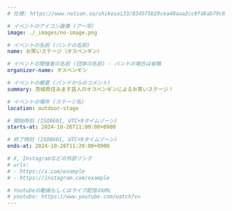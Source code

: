 ```yaml
---
# 仕様: https://www.notion.so/shikosai33/8345f5b29cea40aaa2cc9fd6ab79c6a6?pvs=4#9ae1134163bc41fca64fb5161acf4e19

# イベントのアイコン画像 (アー写)
image: ./_images/no-image.png

# イベントの名前 (バンドの名前)
name: お笑いステージ（オスペンギン）

# イベントの開催者の名前 (団体の名前) - バンドの場合は省略
organizer-name: オスペンギン

# イベントの概要 (バンドからのコメント)
summary: 茨城県住みます芸人のオスペンギンによるお笑いステージ！

# イベントの場所 (ステージ名)
location: outdoor-stage

# 開始時刻 (ISO8601, UTC+9タイムゾーン)
starts-at: 2024-10-26T11:00:00+0900

# 終了時刻 (ISO8601, UTC+9タイムゾーン)
ends-at: 2024-10-26T11:20:00+0900

# X, Instagramなどの外部リンク
# urls:
# - https://x.com/example
# - https://instagram.com/example

# Youtubeの動画もしくはライブ配信のURL
# youtube: https://www.youtube.com/watch?v=
---
```

